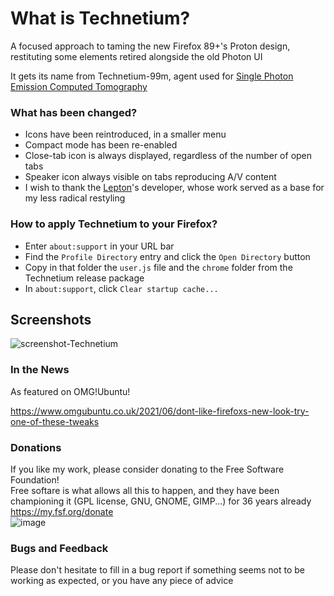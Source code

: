 # What is Technetium?
A focused approach to taming the new Firefox 89+'s Proton design, restituting some elements retired alongside the old Photon UI

It gets its name from Technetium-99m, agent used for [Single Photon Emission Computed Tomography](https://en.wikipedia.org/wiki/Single-photon_emission_computed_tomography)


### What has been changed?
- Icons have been reintroduced, in a smaller menu
- Compact mode has been re-enabled
- Close-tab icon is always displayed, regardless of the number of open tabs 
- Speaker icon always visible on tabs reproducing A/V content
- I wish to thank the [Lepton](https://github.com/black7375/Firefox-UI-Fix)'s developer, whose work served as a base for my less radical restyling


### How to apply Technetium to your Firefox?
-  Enter `about:support` in your URL bar
-  Find the `Profile Directory` entry and click the `Open Directory` button
-  Copy in that folder the `user.js` file and the `chrome` folder from the Technetium release package
-  In `about:support`, click `Clear startup cache...`

## Screenshots

![screenshot-Technetium](https://user-images.githubusercontent.com/16632292/122136471-dca69480-ce42-11eb-8a49-6a13ad77c9aa.png)

### In the News   
As featured on OMG!Ubuntu!

https://www.omgubuntu.co.uk/2021/06/dont-like-firefoxs-new-look-try-one-of-these-tweaks

### Donations
If you like my work, please consider donating to the Free Software Foundation!   
Free softare is what allows all this to happen, and they have been championing it (GPL license, GNU, GNOME, GIMP...) for 36 years already     
https://my.fsf.org/donate   
![image](https://user-images.githubusercontent.com/16632292/122197289-53ba4800-ce98-11eb-9d8c-f318f587619f.png)



### Bugs and Feedback
Please don't hesitate to fill in a bug report if something seems not to be working as expected, or you have any piece of advice
